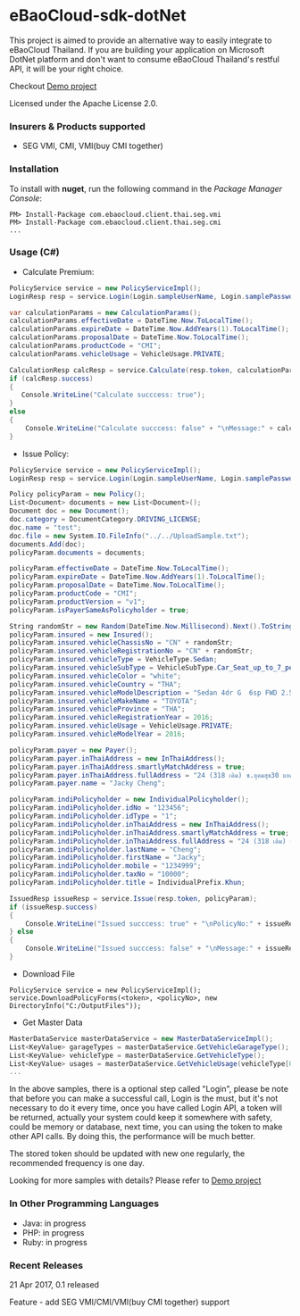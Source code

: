 # eBaoCloud-sdk-dotNet
This project is aimed to provide an alternative way to easily
integrate to eBaoCloud Thailand. If you are building your
application on Microsoft DotNet platform
and don't want to consume eBaoCloud Thailand's restful API,
it will be your right choice.

Checkout [Demo project](https://github.com/eBaoCloud/eBaoCloud-sdk-dotNet-demo)

Licensed under the Apache License 2.0.

### Insurers & Products supported

- SEG VMI, CMI, VMI(buy CMI together)

### Installation

To install with **nuget**, run the following command in the *Package Manager Console*:

```#Bash
PM> Install-Package com.ebaocloud.client.thai.seg.vmi
PM> Install-Package com.ebaocloud.client.thai.seg.cmi
...
```

### Usage (C#)

- Calculate Premium:


```C#
PolicyService service = new PolicyServiceImpl();
LoginResp resp = service.Login(Login.sampleUserName, Login.samplePassword);

var calculationParams = new CalculationParams();
calculationParams.effectiveDate = DateTime.Now.ToLocalTime();
calculationParams.expireDate = DateTime.Now.AddYears(1).ToLocalTime();
calculationParams.proposalDate = DateTime.Now.ToLocalTime();
calculationParams.productCode = "CMI";
calculationParams.vehicleUsage = VehicleUsage.PRIVATE;

CalculationResp calcResp = service.Calculate(resp.token, calculationParams);
if (calcResp.success)
{
   Console.WriteLine("Calculate succcess: true");
}
else
{
    Console.WriteLine("Calculate succcess: false" + "\nMessage:" + calcResp.errorMessage);
}
```


- Issue Policy:


```C#
PolicyService service = new PolicyServiceImpl();
LoginResp resp = service.Login(Login.sampleUserName, Login.samplePassword);

Policy policyParam = new Policy();
List<Document> documents = new List<Document>();
Document doc = new Document();
doc.category = DocumentCategory.DRIVING_LICENSE;
doc.name = "test";
doc.file = new System.IO.FileInfo("../../UploadSample.txt");
documents.Add(doc);
policyParam.documents = documents;

policyParam.effectiveDate = DateTime.Now.ToLocalTime();
policyParam.expireDate = DateTime.Now.AddYears(1).ToLocalTime();
policyParam.proposalDate = DateTime.Now.ToLocalTime();
policyParam.productCode = "CMI";
policyParam.productVersion = "v1";
policyParam.isPayerSameAsPolicyholder = true;

String randomStr = new Random(DateTime.Now.Millisecond).Next().ToString();
policyParam.insured = new Insured();
policyParam.insured.vehicleChassisNo = "CN" + randomStr;
policyParam.insured.vehicleRegistrationNo = "CN" + randomStr;
policyParam.insured.vehicleType = VehicleType.Sedan;
policyParam.insured.vehicleSubType = VehicleSubType.Car_Seat_up_to_7_people;
policyParam.insured.vehicleColor = "white";
policyParam.insured.vehicleCountry = "THA";
policyParam.insured.vehicleModelDescription = "Sedan 4dr G  6sp FWD 2.5 2016";
policyParam.insured.vehicleMakeName = "TOYOTA";
policyParam.insured.vehicleProvince = "THA";
policyParam.insured.vehicleRegistrationYear = 2016;
policyParam.insured.vehicleUsage = VehicleUsage.PRIVATE;
policyParam.insured.vehicleModelYear = 2016;

policyParam.payer = new Payer();
policyParam.payer.inThaiAddress = new InThaiAddress();
policyParam.payer.inThaiAddress.smartlyMatchAddress = true;
policyParam.payer.inThaiAddress.fullAddress = "24 (318 เดิม) ซ.อุดมสุข30 แยก2 ถ.อุดมสุข แขวงบางนา เขตบางนา กทม. 10260";
policyParam.payer.name = "Jacky Cheng";

policyParam.indiPolicyholder = new IndividualPolicyholder();
policyParam.indiPolicyholder.idNo = "123456";
policyParam.indiPolicyholder.idType = "1";
policyParam.indiPolicyholder.inThaiAddress = new InThaiAddress();
policyParam.indiPolicyholder.inThaiAddress.smartlyMatchAddress = true;
policyParam.indiPolicyholder.inThaiAddress.fullAddress = "24 (318 เดิม) ซ.อุดมสุข30 แยก2 ถ.อุดมสุข แขวงบางนา เขตบางนา กทม. 10260";
policyParam.indiPolicyholder.lastName = "Cheng";
policyParam.indiPolicyholder.firstName = "Jacky";
policyParam.indiPolicyholder.mobile = "1234999";
policyParam.indiPolicyholder.taxNo = "10000";
policyParam.indiPolicyholder.title = IndividualPrefix.Khun;

IssuedResp issueResp = service.Issue(resp.token, policyParam);
if (issueResp.success)
{
    Console.WriteLine("Issued succcess: true" + "\nPolicyNo:" + issueResp.policyNo);
} else
{
    Console.WriteLine("Issued succcess: false" + "\nMessage:" + issueResp.message);
}
```

- Download File

```
PolicyService service = new PolicyServiceImpl();
service.DownloadPolicyForms(<token>, <policyNo>, new DirectoryInfo("C:/OutputFiles"));
```

- Get Master Data

```C#
MasterDataService masterDataService = new MasterDataServiceImpl();
List<KeyValue> garageTypes = masterDataService.GetVehicleGarageType();List<KeyValue> vehicleType = masterDataService.GetVehicleType();List<KeyValue> usages = masterDataService.GetVehicleUsage(vehicleType[0].key);
...
```

In the above samples, there is a optional step called "Login", please be note that
before you can make a successful call, Login is the must, 
but it's not necessary to do it every time, once you have called Login API, a token
will be returned, actually your system could keep it somewhere with safety,
could be memory or database, next time, you can using the token to make other API calls.
By doing this, the performance will be much better.

The stored token should be updated with new one regularly, the recommended frequency is one day.

Looking for more samples with details? Please refer to [Demo project](https://github.com/eBaoCloud/eBaoCloud-sdk-dotNet-demo)

### In Other Programming Languages

- Java: in progress
- PHP: in progress
- Ruby: in progress

### Recent Releases

21 Apr 2017, 0.1 released

Feature - add SEG VMI/CMI/VMI(buy CMI together) support






